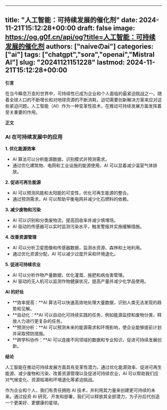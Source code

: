 
---
title: "人工智能：可持续发展的催化剂"
date: 2024-11-21T15:12:28+00:00
draft: false
image: https://og.g0f.cn/api/og?title=人工智能：可持续发展的催化剂
authors: ["naiveのai"]
categories: ["ai"]
tags: ["chatgpt","sora","openai","Mistral AI"]
slug: "20241121151228"
lastmod: 2024-11-21T15:12:28+00:00
---
**引言**

在当今瞬息万变的世界中，可持续性已成为企业和个人面临的最紧迫挑战之一。随着全球人口的不断增长和对地球资源的不断消耗，迫切需要创新解决方案来应对这些紧迫问题。人工智能（AI）作为一种变革性技术，在推动可持续发展方面发挥着至关重要的作用。

**正文**

### AI 在可持续发展中的应用

**1. 优化能源效率**

* AI 算法可以分析能源数据，识别模式并预测需求。
* 通过优化建筑物、电网和工业设施的能源使用，AI 可以显着减少温室气体排放。

**2. 促进可再生能源**

* AI 可以预测风能和太阳能的可变性，优化可再生能源的整合。
* 通过预测需求，AI 可以帮助平衡电网并减少化石燃料的依赖。

**3. 减少废物和污染**

* AI 可以识别和分类废物流，提高回收率并减少填埋场。
* AI 驱动的传感器可以实时监测污染水平，触发警报并实施缓解措施。

**4. 改善资源管理**

* AI 可以分析卫星图像和传感器数据，监测水资源、森林和土地利用。
* 通过优化资源分配，AI 可以减少过度开采和环境退化。

**5. 促进可持续农业**

* AI 可以分析作物产量数据，优化灌溉、施肥和病虫害管理。
* AI 驱动的无人机可以监测作物健康状况，提高产量并减少化学品使用。

**AI 的好处**

* **效率提高：**AI 算法可以快速高效地处理大量数据，识别人类无法发现的趋势和见解。
* **自动化：**AI 可以自动化可持续实践的任务，例如能源监控和废物分类，释放人力进行更复杂的任务。
* **预测分析：**AI 可以预测未来的能源需求和环境影响，使企业能够提前计划并采取预防措施。
* **跨学科协作：**AI 可以连接不同领域的数据和专业知识，促进可持续发展创新。

**结论**

人工智能在推动可持续发展方面具有变革性潜力。通过优化能源效率、促进可再生能源、减少废物和污染、改善资源管理以及促进可持续农业，AI 可以帮助我们应对气候变化、资源枯竭和环境退化等紧迫挑战。

作为企业和个人，我们有责任拥抱 AI 技术，并利用其力量来创建更可持续的未来。通过投资 AI 研究、开发和部署，我们可以释放其全部潜力，为子孙后代创造一个更美好、更健康的星球。